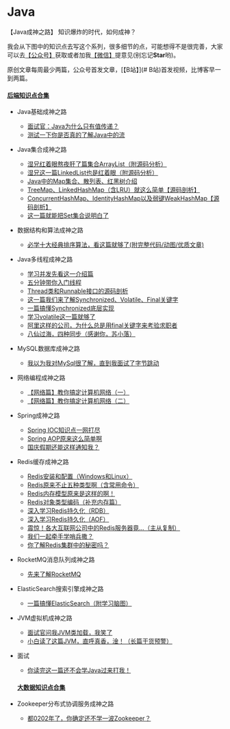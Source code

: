 # Java
【Java成神之路】 知识爆炸的时代，如何成神？


我会从下图中的知识点去写这个系列，很多细节的点，可能想得不是很完善，大家可以去[【公众号】](https://mp.weixin.qq.com/s/9LJ-Mn3J_G2oVOkFuwgGww)获取或者加我[【微信】](#微信)提意见(别忘记**Star**哟)。



原创文章每周最少两篇，公众号首发文章，[【B站】](# B站)首发视频，比博客早一到两篇。



#### [后端知识点合集](https://mp.weixin.qq.com/s/9LJ-Mn3J_G2oVOkFuwgGww) 



- Java基础成神之路

  - [面试官：Java为什么只有值传递？](https://mp.weixin.qq.com/s/zEN1CTUBeol9hFkrX21KGw)
  - [测试一下你是否真的了解Java中的流](https://mp.weixin.qq.com/s/dGR95v5TK-T9pMQMT20TOQ)


- Java集合成神之路

  - [湿兄红着眼熬夜肝了篇集合ArrayList（附源码分析）](https://mp.weixin.qq.com/s/G8a9HSLC-VStpLjBzinRmA)
  - [湿兄这一篇LinkedList也是红着眼（附源码分析）](https://mp.weixin.qq.com/s/9VDxaVfBOBZwfophwMcWjg)
  - [Java中的Map集合、散列表、红黑树介绍](https://mp.weixin.qq.com/s/feurEh9sqwGtTGJwXRnl2A)
  - [TreeMap、LinkedHashMap（含LRU）就这么简单【源码剖析】](https://mp.weixin.qq.com/s/Za15uL3SGsdSWuy1WJdFfA)
  - [ConcurrentHashMap、IdentityHashMap以及弱键WeakHashMap【源码剖析】](https://mp.weixin.qq.com/s/cJvl-8W_QGNPovGShx32OA)
  - [这一篇就能把Set集合说明白了](https://mp.weixin.qq.com/s/KU_YtFuY-271Aev98qn8eg)
 
 
- 数据结构和算法成神之路

  - [必学十大经典排序算法，看这篇就够了(附完整代码/动图/优质文章)](https://mp.weixin.qq.com/s/A7VFcMcp9VgtzkUyZMn_ug)
 
 
  
- Java多线程成神之路

  - [学习并发先看这一介绍篇](https://mp.weixin.qq.com/s/7avX8CBbxYaW2IjT_POGRg)
  - [五分钟带你入门线程](https://mp.weixin.qq.com/s/mJDfXk_hKeWuHqgQI4HXSQ)
  - [Thread类和Runnable接口的源码剖析](https://mp.weixin.qq.com/s/eI7Tux95SgUbodpdOiIN-g)
  - [这一篇我们来了解Synchronized、Volatile、Final关键字](https://mp.weixin.qq.com/s/3W4OxuMImMnTmtNWZqoTBQ)
  - [一篇搞懂Synchronized底层实现](https://mp.weixin.qq.com/s/WCZ5eWo--fLzGWUdmy3Qlw)
  - [学习volatile这一篇就够了](https://mp.weixin.qq.com/s/tVjnd4OjZL1eZkHZb-SGnQ)
  - [阿里这样的公司，为什么总是用final关键字来考验求职者](https://mp.weixin.qq.com/s/Y3k4knLzFttdUHx29UNs4Q)
  - [八仙过海，四种同步（感谢你，苏小落）](https://mp.weixin.qq.com/s/eEEGesn-VKeSLtEKR-1IOA)
  
  
- MySQL数据库成神之路

  - [我以为我对MySql很了解，直到我面试了字节跳动](https://mp.weixin.qq.com/s/oBddiqEgR2swwV8ODWdAzQ)
  
  
- 网络编程成神之路

  - [【网络篇】教你搞定计算机网络（一）](https://mp.weixin.qq.com/s/eyrElwiGXuv8qPSEove0Qg)
  - [【网络篇】教你搞定计算机网络（二）](https://mp.weixin.qq.com/s/FjuSlHIVjPtQoZjJX-C0tw) 
  
  
- Spring成神之路

  - [Spring IOC知识点一网打尽](https://mp.weixin.qq.com/s/h-y1rtudMfA3K5xnZgrGdw)
  - [Spring AOP原来这么简单啊](https://mp.weixin.qq.com/s/h5vpqSle-kec2UZPP7XReg) 
  - [国庆假期还能这样通知我？](https://mp.weixin.qq.com/s/7Y5tmduIMLIqvQy_fIa0og) 
  
  
- Redis缓存成神之路

  - [Redis安装和配置（Windows和Linux）](https://mp.weixin.qq.com/s/xT5FB1oaz9rUSlwBHhij3Q)
  - [Redis原来不止五种类型啊（含常用命令）](https://mp.weixin.qq.com/s/YCm9-cCrPF-iBqMxFySd6w)
  - [Redis内存模型原来是这样的啊！](https://mp.weixin.qq.com/s/aJ360LMjE8qH24qEz224XQ)
  - [Redis对象类型编码（补充内存篇）](https://mp.weixin.qq.com/s/6K7khLS3Z4geC1gAXoNOIw)
  - [深入学习Redis持久化（RDB）](https://mp.weixin.qq.com/s/kvB5sIXMMVKLuZNMZYG7og)
  - [深入学习Redis持久化（AOF）](https://mp.weixin.qq.com/s/GMgNfJZcdYVKlGfIibUHrg)
  - [震惊！各大互联网公司中的Redis服务器竟...（主从复制）](https://mp.weixin.qq.com/s/EDt3FO2yU1cnHGsfJ-EvZg)
  - [我们一起牵手学哨兵撒？](https://mp.weixin.qq.com/s/FdKmkYBiqzsX9L73JZjRzA)
  - [你了解Redis集群中的秘密吗？](https://mp.weixin.qq.com/s/6dcIbxz458pIx5n_kcMbHw)
  
  
- RocketMQ消息队列成神之路

  - [先来了解RocketMQ](-)

  
- ElasticSearch搜索引擎成神之路

   - [一篇搞懂ElasticSearch（附学习脑图）](https://mp.weixin.qq.com/s/CHE1x8gjqi2dpba9-erTgg)
  
  
- JVM虚拟机成神之路

  - [面试官问我JVM类加载，我笑了](https://mp.weixin.qq.com/s/mupnNzMOXTSexLLvquLGjQ)
  - [小白读了这篇JVM，直呼真香，淦！（长篇干货预警）](https://mp.weixin.qq.com/s/SKMiiNgrOxgb08XaZ8OhPg)
  
    
    
- 面试

  - [你读完这一篇还不会学Java过来打我！](https://mp.weixin.qq.com/s/QDxzkx81hzqxaT9YKiukDQ)
  
  
  
  
  
  #### [大数据知识点合集](https://mp.weixin.qq.com/s/9LJ-Mn3J_G2oVOkFuwgGww) 
  
  
    
- Zookeeper分布式协调服务成神之路

  - [都0202年了，你确定还不学一波Zookeeper？](https://mp.weixin.qq.com/s/t3yWNx5L3sl08LaIvKBfig)
  
  
  
  
  
  
  
  
  
  
  
  
  
  

